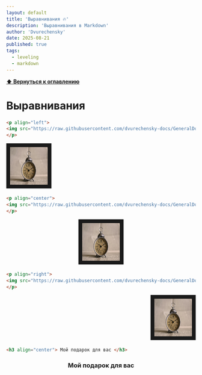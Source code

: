 ```yaml
---
layout: default
title: 'Выравнивания 🔥'
description: 'Выравнивания в Markdown'
author: 'Dvurechensky'
date: 2025-08-21
published: true
tags:
  - leveling
  - markdown
---
```


**[⬆ Вернуться к оглавлению](../index.md)**

# Выравнивания

```md
<p align="left">
<img src="https://raw.githubusercontent.com/dvurechensky-docs/GeneralDocsMarkdown/main/MEDIA/i1.jpg" width="100" height="100" border="10"/>
</p>
```

<p align="left">
<!-- markdownlint-disable-next-line MD013 -->
<img src="https://raw.githubusercontent.com/dvurechensky-docs/GeneralDocsMarkdown/main/MEDIA/i1.jpg" width="100" height="100" border="10" alt="Vintage-style alarm clock with Roman numerals on its face, set on a surface covered with newspaper, with a blurred background."/>
</p>

```md
<p align="center">
<img src="https://raw.githubusercontent.com/dvurechensky-docs/GeneralDocsMarkdown/main/MEDIA/i1.jpg" width="100" height="100" border="10"/>
</p>
```

<p align="center">
<!-- markdownlint-disable-next-line MD013 -->
<img src="https://raw.githubusercontent.com/dvurechensky-docs/GeneralDocsMarkdown/main/MEDIA/i1.jpg" width="100" height="100" border="10" alt="Vintage-style alarm clock with Roman numerals on its face, set on a surface covered with newspaper, with a blurred background."/>
</p>

```md
<p align="right">
<img src="https://raw.githubusercontent.com/dvurechensky-docs/GeneralDocsMarkdown/main/MEDIA/i1.jpg" width="100" height="100" border="10"/>
</p>
```

<p align="right">
<!-- markdownlint-disable-next-line MD013 -->
<img src="https://raw.githubusercontent.com/dvurechensky-docs/GeneralDocsMarkdown/main/MEDIA/i1.jpg" width="100" height="100" border="10" alt="Vintage-style alarm clock with Roman numerals on its face, set on a surface covered with newspaper, with a blurred background."/>
</p>

```md
<h3 align="center"> Мой подарок для вас </h3>
```

<!-- omit in toc -->
<h3 align="center"> Мой подарок для вас </h3>
